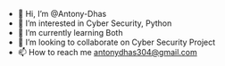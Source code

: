 - 👋 Hi, I’m @Antony-Dhas
- 👀 I’m interested in Cyber Security, Python
- 🌱 I’m currently learning Both
- 💞️ I’m looking to collaborate on Cyber Security Project
- 📫 How to reach me antonydhas304@gmail.com

<!---
Antony-Dhas/Antony-Dhas is a ✨ special ✨ repository because its `README.md` (this file) appears on your GitHub profile.
You can click the Preview link to take a look at your changes.
--->
